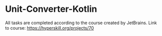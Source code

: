 # Unit-Converter-Kotlin
All tasks are completed according to the course created by JetBrains. Link to course: https://hyperskill.org/projects/70
